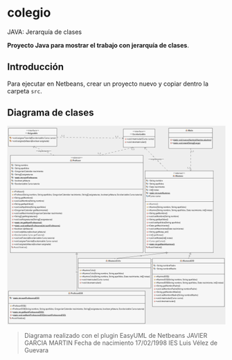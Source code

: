 # colegio

JAVA: Jerarquía de clases

**Proyecto Java para mostrar el trabajo con jerarquía de clases**.

## Introducción

Para ejecutar en Netbeans, crear un proyecto nuevo y copiar dentro la carpeta `src`.

## Diagrama de clases

![Diagrama de clases](img/colegioUML.png)

> Diagrama realizado con el plugin EasyUML de Netbeans
JAVIER GARCIA MARTIN
Fecha de nacimiento 17/02/1998
IES Luis Vélez de Guevara
